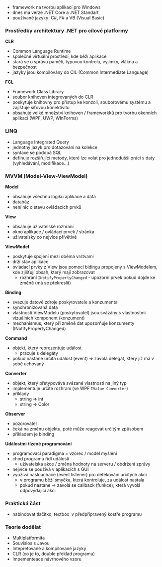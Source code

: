 
- framework na tvorbu aplikací pro Windows
- dnes má verze .NET Core a .NET Standart
- používané jazyky: C#, F# a VB (Visual Basic)

### Prostředky architektury .NET pro cílové platformy

 **CLR**
 
- Common Language Runtime
- společné virtuální prostředí, kde běží aplikace
- stará se o správu paměti, typovou kontrolu, vyjímky, vlákna a bezpečnost
- jazyky jsou kompilovány do CIL (Common Intermediate Language)

**FCL**

- Framework Class Library
- soubor knihoven integrovaných do CLR
- poskytuje knihovny pro přístup ke konzoli, souborovému systému a zajišťuje síťovou konektivitu
- obsahuje velké množství knihoven / frameworkků pro tvorbu okenních aplikací (WPF, UWP, WInForms)

### LINQ

- Language Integrated Query
- jednotný jazyk pro dotazování na kolekce
- syntaxe se podobá SQL
- definuje rozšiřující metody, které lze volat pro jednodušší práci s daty (vyhledávání, modifikace...)

### MVVM (Model-View-ViewModel)

**Model**

- obsahuje všechnu logiku aplikace a data
- databáz
- není nic o stavu ovládacích prvků

**View**

- obsahuje uživatelské rozhraní
- okno aplikace / ovládací prvek / stránka
- uživatelsky co nejvíce přívětivé

**ViewModel**

- poskytuje spojení mezi oběma vrstvami
- drží stav aplikace
- ovládací prvky z View jsou pomocí bidingu propojeny s ViewModelem, kde zjišťují obsah, který mají zobrazovat
	- rozhraní `INotifyPropertyChanged` - upozorní prvek pokud dojde ke změně (má se překreslit)

**Binding**

- svazuje datové zdroje poskytovatele a konzumenta
- synchronizovaná data
- vlastnosti ViewModelu (poskytovatel) jsou svázány s vlastnostmi vizuálních komponent (konzument)
- mechanismus, který při změně dat upozorňuje konzumenty (INotifyPropertyChanged)

**Command**

- objekt, který reprezentuje událost
	- pracuje s delegáty
- pokud nastane určitá událost (event) => zavolá delegát, který již má v sobě uchovaný

**Converter**

- objekt, který přetypovává svázané vlastnosti na jiný typ
- implementuje určité rozhraní (ve WPF `IValue Converter`)
- příklady
	- string => int
	- string => Color

**Observer**

- pozorovatel
- čeká na změnu objektu, poté může reagovat určitým způsobem
- příkladem je binding

**Událostmi řízené programování**

- programovací paradigma = vzorec / model myšlení
- chod programu řídí události
	- uživatelská akce / změna hodnoty na serveru / obdržení zprávy
- nejvíce se používá v aplikacích s GUI
- využívá naslouchače (event listener) pro detekování určitých akcí
	- v programu běží smyčka, která kontroluje, za událost nastala
	- pokud nastane => zavolá se callback (funkce), která vyvolá odpovýdající akci

### Praktická část

- nabindovat tlačítko, textbox  v předpřipravený kostře programu

### Teorie dodělat

-   Multiplatformita
-   Souvislos s Javou
-   Intepretované a kompilované jazyky
-   CLR (co je to, double překlad programu)
-   Impementeace návrhového vzoru
